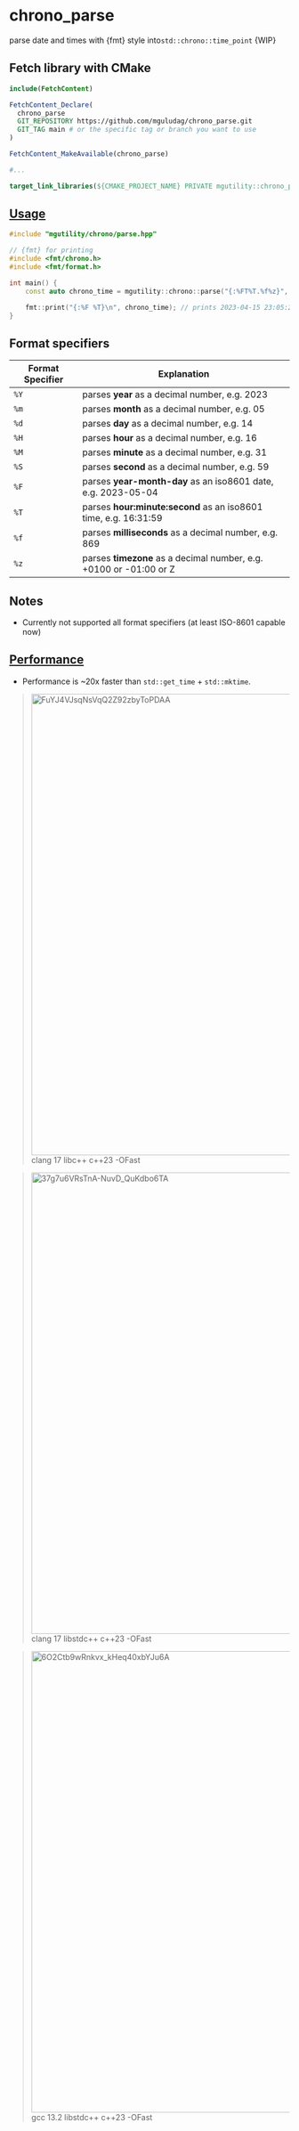 # chrono_parse

parse date and times with {fmt} style into`std::chrono::time_point` {WIP}

## Fetch library with CMake

```CMake
include(FetchContent)

FetchContent_Declare(
  chrono_parse
  GIT_REPOSITORY https://github.com/mguludag/chrono_parse.git
  GIT_TAG main # or the specific tag or branch you want to use
)

FetchContent_MakeAvailable(chrono_parse)

#...

target_link_libraries(${CMAKE_PROJECT_NAME} PRIVATE mgutility::chrono_parse)
```

## [Usage](https://godbolt.org/z/cTK4977vP)

```C++
#include "mgutility/chrono/parse.hpp"

// {fmt} for printing
#include <fmt/chrono.h>
#include <fmt/format.h>

int main() {
    const auto chrono_time = mgutility::chrono::parse("{:%FT%T.%f%z}", "2023-04-16T00:05:23.999+0100");

    fmt::print("{:%F %T}\n", chrono_time); // prints 2023-04-15 23:05:23.999000000 ({fmt} trunk version)
}
```

## Format specifiers

| Format Specifier | Explanation                                                        |
| ---------------- | ------------------------------------------------------------------ |
| `%Y`             | parses **year** as a decimal number, e.g. 2023                     |
| `%m`             | parses **month** as a decimal number, e.g. 05                      |
| `%d`             | parses **day** as a decimal number, e.g. 14                        |
| `%H`             | parses **hour** as a decimal number, e.g. 16                       |
| `%M`             | parses **minute** as a decimal number, e.g. 31                     |
| `%S`             | parses **second** as a decimal number, e.g. 59                     |
| `%F`             | parses **year-month-day** as an iso8601 date, e.g. 2023-05-04      |
| `%T`             | parses **hour:minute:second** as an iso8601 time, e.g. 16:31:59    |
| `%f`             | parses **milliseconds** as a decimal number, e.g. 869              |
| `%z`             | parses **timezone** as a decimal number, e.g. +0100 or -01:00 or Z |

## Notes

- Currently not supported all format specifiers (at least ISO-8601 capable now)

## [Performance](https://quick-bench.com/q/6O2Ctb9wRnkvx_kHeq40xbYJu6A)

- Performance is ~20x faster than `std::get_time` + `std::mktime`.

> <img width="1658" height="829" alt="FuYJ4VJsqNsVqQ2Z92zbyToPDAA" src="https://github.com/user-attachments/assets/947daa7e-0e53-473a-82d0-fb2867ef76db" />
> clang 17 libc++ c++23 -OFast

> <img width="1658" height="829" alt="37g7u6VRsTnA-NuvD_QuKdbo6TA" src="https://github.com/user-attachments/assets/c21cbaf8-134f-4d29-8b05-fa50d9e78098" />
> clang 17 libstdc++ c++23 -OFast

> <img width="1658" height="829" alt="6O2Ctb9wRnkvx_kHeq40xbYJu6A" src="https://github.com/user-attachments/assets/874f25d5-8368-434d-a722-b73f6e9dea0d" />
> gcc 13.2 libstdc++ c++23 -OFast



